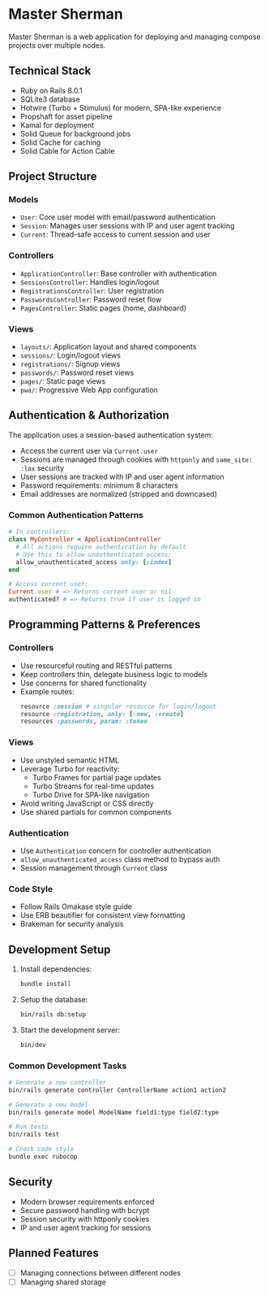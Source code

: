 # Master Sherman

Master Sherman is a web application for deploying and managing compose projects over multiple nodes.

## Technical Stack

-   Ruby on Rails 8.0.1
-   SQLite3 database
-   Hotwire (Turbo + Stimulus) for modern, SPA-like experience
-   Propshaft for asset pipeline
-   Kamal for deployment
-   Solid Queue for background jobs
-   Solid Cache for caching
-   Solid Cable for Action Cable

## Project Structure

### Models

-   `User`: Core user model with email/password authentication
-   `Session`: Manages user sessions with IP and user agent tracking
-   `Current`: Thread-safe access to current session and user

### Controllers

-   `ApplicationController`: Base controller with authentication
-   `SessionsController`: Handles login/logout
-   `RegistrationsController`: User registration
-   `PasswordsController`: Password reset flow
-   `PagesController`: Static pages (home, dashboard)

### Views

-   `layouts/`: Application layout and shared components
-   `sessions/`: Login/logout views
-   `registrations/`: Signup views
-   `passwords/`: Password reset views
-   `pages/`: Static page views
-   `pwa/`: Progressive Web App configuration

## Authentication & Authorization

The application uses a session-based authentication system:

-   Access the current user via `Current.user`
-   Sessions are managed through cookies with `httponly` and `same_site: :lax` security
-   User sessions are tracked with IP and user agent information
-   Password requirements: minimum 8 characters
-   Email addresses are normalized (stripped and downcased)

### Common Authentication Patterns

```ruby
# In controllers:
class MyController < ApplicationController
  # All actions require authentication by default
  # Use this to allow unauthenticated access:
  allow_unauthenticated_access only: [:index]
end

# Access current user:
Current.user # => Returns current user or nil
authenticated? # => Returns true if user is logged in
```

## Programming Patterns & Preferences

### Controllers

-   Use resourceful routing and RESTful patterns
-   Keep controllers thin, delegate business logic to models
-   Use concerns for shared functionality
-   Example routes:
    ```ruby
    resource :session # singular resource for login/logout
    resource :registration, only: [:new, :create]
    resources :passwords, param: :token
    ```

### Views

-   Use unstyled semantic HTML
-   Leverage Turbo for reactivity:
    -   Turbo Frames for partial page updates
    -   Turbo Streams for real-time updates
    -   Turbo Drive for SPA-like navigation
-   Avoid writing JavaScript or CSS directly
-   Use shared partials for common components

### Authentication

-   Use `Authentication` concern for controller authentication
-   `allow_unauthenticated_access` class method to bypass auth
-   Session management through `Current` class

### Code Style

-   Follow Rails Omakase style guide
-   Use ERB beautifier for consistent view formatting
-   Brakeman for security analysis

## Development Setup

1. Install dependencies:

    ```bash
    bundle install
    ```

2. Setup the database:

    ```bash
    bin/rails db:setup
    ```

3. Start the development server:
    ```bash
    bin/dev
    ```

### Common Development Tasks

```bash
# Generate a new controller
bin/rails generate controller ControllerName action1 action2

# Generate a new model
bin/rails generate model ModelName field1:type field2:type

# Run tests
bin/rails test

# Check code style
bundle exec rubocop
```

## Security

-   Modern browser requirements enforced
-   Secure password handling with bcrypt
-   Session security with httponly cookies
-   IP and user agent tracking for sessions

## Planned Features

-   [ ] Managing connections between different nodes
-   [ ] Managing shared storage
